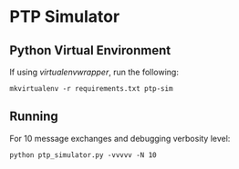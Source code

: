 # PTP Simulator

## Python Virtual Environment

If using *virtualenvwrapper*, run the following:

```
mkvirtualenv -r requirements.txt ptp-sim
```

## Running

For 10 message exchanges and debugging verbosity level:
```
python ptp_simulator.py -vvvvv -N 10
```
